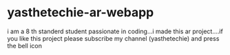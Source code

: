 # yasthetechie-ar-webapp
i am a 8 th standerd student passionate in coding...i made this ar project....if you like this project please subscribe my channel (yasthetechie) and press the bell icon
